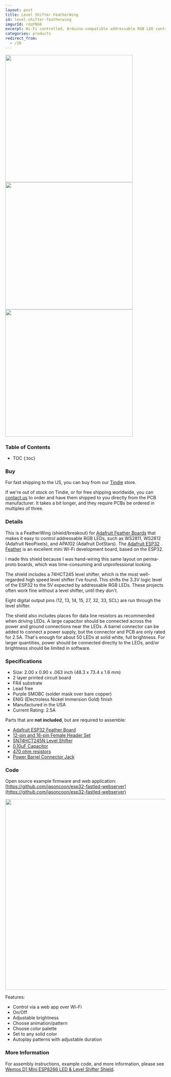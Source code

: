 ```yaml
---
layout: post
title: Level Shifter FeatherWing
id: level-shifter-featherwing
imgurId: rdqYNG6
excerpt: Wi-Fi controlled, Arduino-compatible addressable RGB LED controller based on the ESP8266, with level shifter.
categories: products
redirect_from:
  - /20
---
```


<img src="https://i.imgur.com/jz8J5P8.jpg" style="width:400px" class="img-responsive" />

<img src="https://i.imgur.com/cDRWBta.jpg" style="width:400px" class="img-responsive" />

<img src="https://i.imgur.com/XaLZdW2.jpg" style="width:400px" class="img-responsive" />

<h3>Table of Contents</h3>

* TOC
{:toc}

### Buy

For fast shipping to the US, you can buy from our [Tindie](https://www.tindie.com/products/jasoncoon/octo-level-shifter-featherwing/) store.

If we're out of stock on Tindie, or for free shipping worldwide, you can [contact us](/contact) to order and have them shipped to you directly from the PCB manufacturer.  It takes a bit longer, and they require PCBs be ordered in multiples of three.

### Details

This is a FeatherWing (shield/breakout) for [Adafruit Feather Boards](https://www.adafruit.com/category/777) that makes it easy to control addressable RGB LEDs, such as WS2811, WS2812 (Adafruit NeoPixels), and APA102 (Adafruit DotStars).  The [Adafruit ESP32 Feather](https://www.adafruit.com/product/3405) is an excellent mini Wi-Fi development board, based on the ESP32.

I made this shield because I was hand-wiring this same layout on perma-proto boards, which was time-consuming and unprofessional looking.

The shield includes a 74HCT245 level shifter, which is the most well-regarded high speed level shifter I've found.  This shifts the 3.3V logic level of the ESP32 to the 5V expected by addressable RGB LEDs.  These projects often work fine without a level shifter, until they don't.

Eight digital output pins (12, 13, 14, 15, 27, 32, 33, SCL) are run through the level shifter.

The shield also includes places for data line resistors as recommended when driving LEDs. A large capacitor should be connected across the power and ground connections near the LEDs.  A barrel connector can be added to connect a power supply, but the connector and PCB are only rated for 2.5A.  That's enough for about 50 LEDs at solid white, full brightness.  For larger quantities, power should be connected directly to the LEDs, and/or brightness should be limited in software.

### Specifications

- Size: 2.00 x 0.90 x .063 inch (48.3 x 73.4 x 1.6 mm)
- 2 layer printed circuit board
- FR4 substrate
- Lead free
- Purple SMOBC (solder mask over bare copper)
- ENIG (Electroless Nickel Immersion Gold) finish
- Manufactured in the USA
- Current Rating: 2.5A

Parts that are **not included**, but are required to assemble:

- [Adafruit ESP32 Feather Board](https://www.adafruit.com/product/3405)
- [12-pin and 16-pin Female Header Set](https://www.adafruit.com/product/2886)
- [SN74HCT245N Level Shifter](http://www.digikey.com/product-detail/en/texas-instruments/SN74HCT245N/296-1612-5-ND/277258)
- [0.10µF Capacitor](https://www.digikey.com/product-detail/en/kemet/C320C104M5U5TA/399-4266-ND/818042)
- [470 ohm resistors](https://www.digikey.com/product-detail/en/stackpole-electronics-inc/CF14JT470R/CF14JT470RCT-ND/1830342)
- [Power Barrel Connector Jack](https://www.digikey.com/product-detail/en/cui-inc/PJ-102A/CP-102A-ND/275425)

### Code

Open source example firmware and web application: [https://github.com/jasoncoon/esp32-fastled-webserver](https://github.com/jasoncoon/esp32-fastled-webserver)

<img src="https://i.imgur.com/ks1Zyfa.png" style="width:600px" class="img-responsive" />

Features:

* Control via a web app over Wi-Fi
* On/Off
* Adjustable brightness
* Choose animation/pattern
* Choose color palette
* Set to any solid color
* Autoplay patterns with adjustable duration

### More Information

For assembly instructions, example code, and more information, please see [Wemos D1 Mini ESP8266 LED & Level Shifter Shield](/wifi-led-controller).
